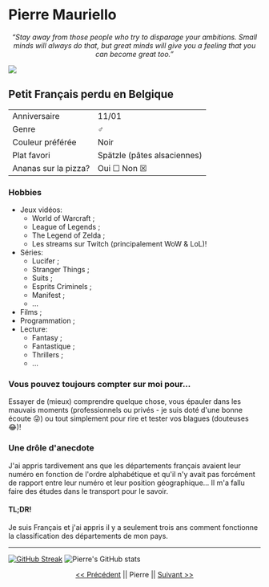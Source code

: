 # Pierre Mauriello

<p style="text-align:center;"><i>“Stay away from those people who try to disparage your ambitions. Small minds will always do that, but great minds will give you a feeling that you can become great too.”</i></p>

<img src="https://media-exp1.licdn.com/dms/image/C4D03AQF7TaLS1V6ILQ/profile-displayphoto-shrink_800_800/0/1552912265117?e=1674086400&v=beta&t=3lFtWzVv9yxxBJc7_kLRItUFH9F1dnoo0Cm6MZfviUk" style="display: block; margin-right: auto; margin-left: auto;">

## Petit Français perdu en Belgique

||               |
|---- |-----------|
| Anniversaire     | 11/01       |
| Genre            | ♂        | 
| Couleur préférée | Noir   |
| Plat favori | Spätzle  (pâtes alsaciennes)     |
| Ananas sur la pizza? | Oui ☐ Non ☒ |

### Hobbies <br />

* Jeux vidéos:
  * World of Warcraft ;
  * League of Legends ;
  * The Legend of Zelda ;
  * Les streams sur Twitch (principalement WoW & LoL)!
* Séries:
  * Lucifer ;
  * Stranger Things ;
  * Suits ;
  * Esprits Criminels ;
  * Manifest ;
  * ...
* Films ;
* Programmation ;
* Lecture:
  * Fantasy ;
  * Fantastique ;
  * Thrillers ;
  * ...

### Vous pouvez toujours compter sur moi pour...

Essayer de (mieux) comprendre quelque chose, vous épauler dans les mauvais moments (professionnels ou privés - je suis doté d'une bonne écoute :stuck_out_tongue_winking_eye:) ou tout simplement pour rire et tester vos blagues (douteuses :joy:)! <br />

### Une drôle d'anecdote

J'ai appris tardivement ans que les départements français avaient leur numéro en fonction de l'ordre alphabétique et qu'il n'y avait pas forcément de rapport entre leur numéro et leur position géographique... Il m'a fallu faire des études dans le transport pour le savoir. 

#### TL;DR! 

Je suis Français et j'ai appris il y a seulement trois ans comment fonctionne la classification des départements de mon pays.

---

[![GitHub Streak](https://streak-stats.demolab.com?user=Gollumeo&theme=tokyonight_duo&locale=fr)](https://git.io/streak-stats)
![Pierre's GitHub stats](https://github-readme-stats.vercel.app/api?username=Gollumeo&show_icons=true&theme=tokyonight)

<p style="text-align:center;"><a href="https://github.com/NourEve/challenge-markdown/blob/main/MarkDown.md"><< Précédent</a>  ||  Pierre  ||  <a href="https://github.com/Quentin-Bource/Quentin-Bource">Suivant >></a></p>
